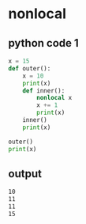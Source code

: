 # nonlocal

## python code 1
```python
x = 15
def outer():
    x = 10
    print(x)
    def inner():
        nonlocal x
        x += 1
        print(x)
    inner()
    print(x)

outer()
print(x)
```

## output

```cmd
10
11
11
15
```